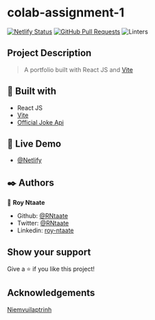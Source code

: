 # colab-assignment-1

[![Netlify Status](https://api.netlify.com/api/v1/badges/1d423a3a-d7da-4fbf-a949-92842f65445b/deploy-status)](https://app.netlify.com/sites/royntaate/deploys)
[![GitHub Pull Requests](https://img.shields.io/badge/GitHub-Pull%20Requests-blue)]()
![Linters](https://github.com/RNtaate/colab-assignment-1/workflows/Linters/badge.svg)

## Project Description

> A portfolio built with React JS and [Vite](https://vitejs.dev/)

## 🔧 Built with

- React JS
- [Vite](https://vitejs.dev/)
- [Official Joke Api](https://github.com/15Dkatz/official_joke_api)

## 🔴 Live Demo

- [@Netlify](https://royntaate.netlify.app)

## ✒️ Authors

👤 **Roy Ntaate**

- Github: [@RNtaate](https://github.com/RNtaate)
- Twitter: [@RNtaate](https://twitter.com/RNtaate)
- Linkedin: [roy-ntaate](https://linkedin.com/in/roy-ntaate)

## Show your support

Give a ⭐️ if you like this project!

## Acknowledgements

[Niemvuilaptrinh](https://javascript.plainenglish.io/40-portfolio-templates-free-for-web-design-d0611a372763)
